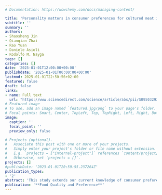 ```yaml
---
# Documentation: https://wowchemy.com/docs/managing-content/

title: 'Personality matters in consumer preferences for cultured meat in China'
subtitle: ''
summary: ''
authors:
- Shaosheng Jin 
- Qianqian Zhai 
- Rao Yuan 
- Daniele Asioli 
- Rodolfo M. Nayga
tags: []
categories: []
date: '2025-01-01T12:00:00+00:00'
publishdate: '2025-01-01T00:00:00+00:00'
lastmod: 2025-01-01T22:50:56+02:00
featured: false
draft: false
links: 
- name: Full text
  url: "https://www.sciencedirect.com/science/article/abs/pii/S0950329324002192"
# Featured image
# To use, add an image named `featured.jpg/png` to your page's folder.
# Focal points: Smart, Center, TopLeft, Top, TopRight, Left, Right, BottomLeft, Bottom, BottomRight.
image:
  caption: ''
  focal_point: ''
  preview_only: false

# Projects (optional).
#   Associate this post with one or more of your projects.
#   Simply enter your project's folder or file name without extension.
#   E.g. `projects = ["internal-project"]` references `content/project/deep-learning/index.md`.
#   Otherwise, set `projects = []`.
projects: []
#publishDate: '2023-01-01T20:50:55.237264Z'
publication_types: 
- '2'
abstract: 'This study extends our current knowledge of consumer preferences for cultured meat. We explored if personality traits have a role in affecting Chinese urban consumer choice behavior for cultured meat. We performed a choice experiment (CE) and used cultured chicken breast as a case study. The results indicate that personality traits (i.e., agreeableness, neuroticism, and conscientiousness) influence consumer preference for cultured meat. Our findings provide valuable insights into the psychology of consumer preferences and attitudes that can help to effectively communicate the nature of cultured meat to the public. They also have relevant implications for cultured-meat producers, and policy makers.'
publication: '**Food Quality and Preference**'
---
```

